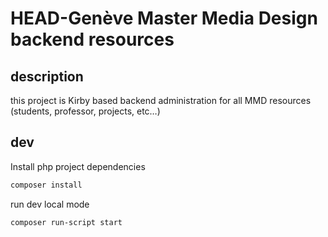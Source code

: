 # HEAD-Genève Master Media Design backend resources

## description

this project is Kirby based backend administration for all MMD resources (students, professor, projects, etc…)

## dev

Install php project dependencies

``` bash
composer install
```

run dev local mode

``` bash
composer run-script start
```
